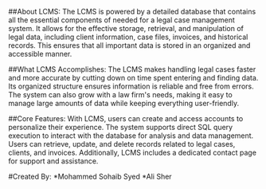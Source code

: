 ##About LCMS:
The LCMS is powered by a detailed database that contains all the essential components of needed for a legal case management system. 
It allows for the effective storage, retrieval, and manipulation of legal data, including client information, case files, invoices, and historical records. 
This ensures that all important data is stored in an organized and accessible manner.

##What LCMS Accomplishes:
The LCMS makes handling legal cases faster and more accurate by cutting down on time spent entering and finding data. Its organized structure ensures information is reliable and free from errors. 
The system can also grow with a law firm's needs, making it easy to manage large amounts of data while keeping everything user-friendly.

##Core Features:
With LCMS, users can create and access accounts to personalize their experience. The system supports direct SQL query execution to interact with the database for analysis and data management. 
Users can retrieve, update, and delete records related to legal cases, clients, and invoices. Additionally, LCMS includes a dedicated contact page for support and assistance.

#Created By: 
*Mohammed Sohaib Syed
*Ali Sher
